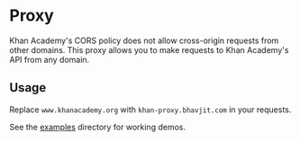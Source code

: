 # Proxy

Khan Academy's CORS policy does not allow cross-origin requests from other domains. This proxy allows you to make requests to Khan Academy's API from any domain.

<!-- :::info

Since version [0.7.0](https://github.com/bhavjitChauhan/khan-api/releases/tag/v0.7.0), the library will seemlessly use this proxy if not on Khan Academy's domain

::: -->

## Usage

Replace `www.khanacademy.org` with `khan-proxy.bhavjit.com` in your requests.

See the [examples](examples) directory for working demos.


